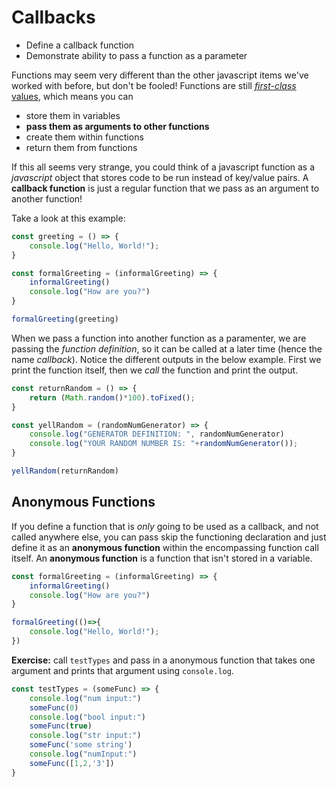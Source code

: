 # Callbacks

* Define a callback function
* Demonstrate ability to pass a function as a parameter

Functions may seem very different than the other javascript items we've worked with before, but don't be fooled! Functions are still [_first-class_ values](http://wiki.c2.com/?FirstClass), which means you can

* store them in variables
* **pass them as arguments to other functions**
* create them within functions
* return them from functions

If this all seems very strange, you could think of a javascript function as a _javascript_ object that stores code to be run instead of key/value pairs. A **callback function** is just a regular function that we pass as an argument to another function!

Take a look at this example:

```javascript
const greeting = () => {
    console.log("Hello, World!");
}

const formalGreeting = (informalGreeting) => {
    informalGreeting()
    console.log("How are you?")
}

formalGreeting(greeting)
```

When we pass a function into another function as a paramenter, we are passing the _function definition_, so it can be called at a later time \(hence the name _callback_\). Notice the different outputs in the below example. First we print the function itself, then we _call_ the function and print the output.

```javascript
const returnRandom = () => {
    return (Math.random()*100).toFixed();
}

const yellRandom = (randomNumGenerator) => {
    console.log("GENERATOR DEFINITION: ", randomNumGenerator)
    console.log("YOUR RANDOM NUMBER IS: "+randomNumGenerator());
}

yellRandom(returnRandom)
```

## Anonymous Functions

If you define a function that is _only_ going to be used as a callback, and not called anywhere else, you can pass skip the functioning declaration and just define it as an **anonymous function** within the encompassing function call itself. An **anonymous function** is a function that isn't stored in a variable.

```javascript
const formalGreeting = (informalGreeting) => {
    informalGreeting()
    console.log("How are you?")
}

formalGreeting(()=>{
    console.log("Hello, World!");
})
```

**Exercise:** call `testTypes` and pass in a anonymous function that takes one argument and prints that argument using `console.log`.

```javascript
const testTypes = (someFunc) => {
    console.log("num input:")
    someFunc(0)
    console.log("bool input:")
    someFunc(true)
    console.log("str input:")
    someFunc('some string')
    console.log("numInput:")
    someFunc([1,2,'3'])
}
```

